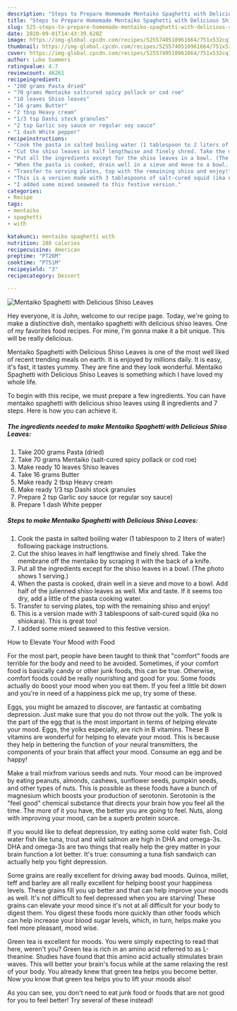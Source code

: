 ```yaml
---
description: "Steps to Prepare Homemade Mentaiko Spaghetti with Delicious Shiso Leaves"
title: "Steps to Prepare Homemade Mentaiko Spaghetti with Delicious Shiso Leaves"
slug: 525-steps-to-prepare-homemade-mentaiko-spaghetti-with-delicious-shiso-leaves
date: 2020-09-01T14:43:39.620Z
image: https://img-global.cpcdn.com/recipes/5255740510961664/751x532cq70/mentaiko-spaghetti-with-delicious-shiso-leaves-recipe-main-photo.jpg
thumbnail: https://img-global.cpcdn.com/recipes/5255740510961664/751x532cq70/mentaiko-spaghetti-with-delicious-shiso-leaves-recipe-main-photo.jpg
cover: https://img-global.cpcdn.com/recipes/5255740510961664/751x532cq70/mentaiko-spaghetti-with-delicious-shiso-leaves-recipe-main-photo.jpg
author: Luke Summers
ratingvalue: 4.7
reviewcount: 46261
recipeingredient:
- "200 grams Pasta dried"
- "70 grams Mentaiko saltcured spicy pollack or cod roe"
- "10 leaves Shiso leaves"
- "16 grams Butter"
- "2 tbsp Heavy cream"
- "1/3 tsp Dashi stock granules"
- "2 tsp Garlic soy sauce or regular soy sauce"
- "1 dash White pepper"
recipeinstructions:
- "Cook the pasta in salted boiling water (1 tablespoon to 2 liters of water) following package instructions."
- "Cut the shiso leaves in half lengthwise and finely shred. Take the membrane off the mentaiko by scraping it with the back of a knife."
- "Put all the ingredients except for the shiso leaves in a bowl. (The photo shows 1 serving.)"
- "When the pasta is cooked, drain well in a sieve and move to a bowl. Add half of the julienned shiso leaves as well. Mix and taste. If it seems too dry, add a little of the pasta cooking water."
- "Transfer to serving plates, top with the remaining shiso and enjoy!"
- "This is a version made with 3 tablespoons of salt-cured squid (ika no shiokara). This is great too!"
- "I added some mixed seaweed to this festive version."
categories:
- Recipe
tags:
- mentaiko
- spaghetti
- with

katakunci: mentaiko spaghetti with 
nutrition: 288 calories
recipecuisine: American
preptime: "PT26M"
cooktime: "PT51M"
recipeyield: "3"
recipecategory: Dessert

---
```



![Mentaiko Spaghetti with Delicious Shiso Leaves](https://img-global.cpcdn.com/recipes/5255740510961664/751x532cq70/mentaiko-spaghetti-with-delicious-shiso-leaves-recipe-main-photo.jpg)

Hey everyone, it is John, welcome to our recipe page. Today, we're going to make a distinctive dish, mentaiko spaghetti with delicious shiso leaves. One of my favorites food recipes. For mine, I'm gonna make it a bit unique. This will be really delicious.

Mentaiko Spaghetti with Delicious Shiso Leaves is one of the most well liked of recent trending meals on earth. It is enjoyed by millions daily. It is easy, it's fast, it tastes yummy. They are fine and they look wonderful. Mentaiko Spaghetti with Delicious Shiso Leaves is something which I have loved my whole life.




To begin with this recipe, we must prepare a few ingredients. You can have mentaiko spaghetti with delicious shiso leaves using 8 ingredients and 7 steps. Here is how you can achieve it.

<!--inarticleads1-->

##### The ingredients needed to make Mentaiko Spaghetti with Delicious Shiso Leaves:

1. Take 200 grams Pasta (dried)
1. Take 70 grams Mentaiko (salt-cured spicy pollack or cod roe)
1. Make ready 10 leaves Shiso leaves
1. Take 16 grams Butter
1. Make ready 2 tbsp Heavy cream
1. Make ready 1/3 tsp Dashi stock granules
1. Prepare 2 tsp Garlic soy sauce (or regular soy sauce)
1. Prepare 1 dash White pepper




<!--inarticleads2-->

##### Steps to make Mentaiko Spaghetti with Delicious Shiso Leaves:

1. Cook the pasta in salted boiling water (1 tablespoon to 2 liters of water) following package instructions.
1. Cut the shiso leaves in half lengthwise and finely shred. Take the membrane off the mentaiko by scraping it with the back of a knife.
1. Put all the ingredients except for the shiso leaves in a bowl. (The photo shows 1 serving.)
1. When the pasta is cooked, drain well in a sieve and move to a bowl. Add half of the julienned shiso leaves as well. Mix and taste. If it seems too dry, add a little of the pasta cooking water.
1. Transfer to serving plates, top with the remaining shiso and enjoy!
1. This is a version made with 3 tablespoons of salt-cured squid (ika no shiokara). This is great too!
1. I added some mixed seaweed to this festive version.




How to Elevate Your Mood with Food


For the most part, people have been taught to think that "comfort" foods are terrible for the body and need to be avoided. Sometimes, if your comfort food is basically candy or other junk foods, this can be true. Otherwise, comfort foods could be really nourishing and good for you. Some foods actually do boost your mood when you eat them. If you feel a little bit down and you're in need of a happiness pick me up, try some of these.

Eggs, you might be amazed to discover, are fantastic at combating depression. Just make sure that you do not throw out the yolk. The yolk is the part of the egg that is the most important in terms of helping elevate your mood. Eggs, the yolks especially, are rich in B vitamins. These B vitamins are wonderful for helping to elevate your mood. This is because they help in bettering the function of your neural transmitters, the components of your brain that affect your mood. Consume an egg and be happy!

Make a trail mixfrom various seeds and nuts. Your mood can be improved by eating peanuts, almonds, cashews, sunflower seeds, pumpkin seeds, and other types of nuts. This is possible as these foods have a bunch of magnesium which boosts your production of serotonin. Serotonin is the "feel good" chemical substance that directs your brain how you feel all the time. The more of it you have, the better you are going to feel. Nuts, along with improving your mood, can be a superb protein source.

If you would like to defeat depression, try eating some cold water fish. Cold water fish like tuna, trout and wild salmon are high in DHA and omega-3s. DHA and omega-3s are two things that really help the grey matter in your brain function a lot better. It's true: consuming a tuna fish sandwich can actually help you fight depression. 

Some grains are really excellent for driving away bad moods. Quinoa, millet, teff and barley are all really excellent for helping boost your happiness levels. These grains fill you up better and that can help improve your moods as well. It's not difficult to feel depressed when you are starving! These grains can elevate your mood since it's not at all difficult for your body to digest them. You digest these foods more quickly than other foods which can help increase your blood sugar levels, which, in turn, helps make you feel more pleasant, mood wise.

Green tea is excellent for moods. You were simply expecting to read that here, weren't you? Green tea is rich in an amino acid referred to as L-theanine. Studies have found that this amino acid actually stimulates brain waves. This will better your brain's focus while at the same relaxing the rest of your body. You already knew that green tea helps you become better. Now you know that green tea helps you to lift your moods also!

As you can see, you don't need to eat junk food or foods that are not good for you to feel better! Try several of these instead!

